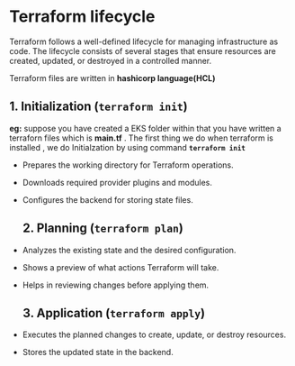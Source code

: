 # Terraform lifecycle

Terraform follows a well-defined lifecycle for managing infrastructure as code. The lifecycle consists of several stages that ensure resources are created, updated, or destroyed in a controlled manner.

Terraform files are written in **hashicorp language(HCL)**

## 1. **Initialization (`terraform init`)**

**eg:** suppose you have created a EKS folder within that you have written a terraforn files which is **main.tf** . The first thing we do when terraform is installed ,
we do Initialzation by using command **`terraform init`**

- Prepares the working directory for Terraform operations.
- Downloads required provider plugins and modules.
- Configures the backend for storing state files.

  ## 2. **Planning (`terraform plan`)**
- Analyzes the existing state and the desired configuration.
- Shows a preview of what actions Terraform will take.
- Helps in reviewing changes before applying them.

  ## 3. **Application (`terraform apply`)**
- Executes the planned changes to create, update, or destroy resources.
- Stores the updated state in the backend.
